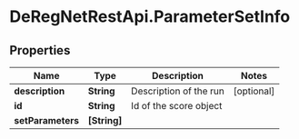 # DeRegNetRestApi.ParameterSetInfo

## Properties
Name | Type | Description | Notes
------------ | ------------- | ------------- | -------------
**description** | **String** | Description of the run | [optional] 
**id** | **String** | Id of the score object | 
**setParameters** | **[String]** |  | 


